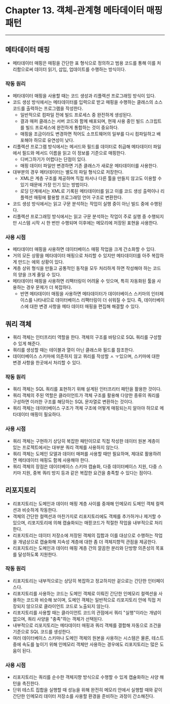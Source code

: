 # Chapter 13. 객체-관계형 메타데이터 매핑 패턴
- - -

## 메타데이터 매핑
* 메타데이터 매핑은 매핑을 간단한 표 형식으로 정의하고 범용 코드를 통해 이를 처리함으로써 데이터 읽기, 삽입, 업데이트를 수행하는 방식이다.

### 작동 원리
* 메타데이터 매핑을 사용할 때는 코드 생성과 리플렉션 프로그래밍 방식이 있다.
* 코드 생성 방식에서는 메타데이터를 입력으로 받고 매핑을 수행하는 클래스의 소스코드를 출력하는 프로그램을 작성한다.
  * 일반적으로 컴파일 전에 빌드 프로세스 중 완전하게 생성된다.
  * 결과 매퍼 클래스는 서버 코드와 함께 배포되며, 현재 사용 중인 빌드 스크립트를 빌드 프로세스에 완전하게 통합하는 것이 중요하다.
  * 매핑을 조금이라도 변경하면 적어도 소프트웨어의 일부를 다시 컴파일하고 배포해야 하므로 유연성이 낮다.
* 리플렉션 프로그램 방식에서는 메서드와 필드를 데이터로 취급해 메타데이터 파일에서 필드와 메서드 이름을 읽고 이 정보를 기준으로 매핑한다.
  * 디버그하기가 어렵다는 단점이 있다.
  * 매핑 데이터 파일만 변경하면 기존 클래스가 새로운 메타데이터를 사용한다.
* 대부분의 경우 메타데이터는 별도의 파일 형식으로 저장한다.
  * XML은 계층 구조를 제공하며 직접 파서나 다른 툴을 만들지 않고도 이용할 수 있기 때문에 가장 인기 있는 방법이다.
  * 로딩 단계에서는 XML로 기록된 메타데이터를 읽고 이를 코드 생성 출력이나 리플렉션 매핑에 활용할 프로그래밍 언어 구조로 변환한다.
* 코드 생성 방식에서는 읽고 구문 분석하는 작업이 실행 중이 아닌 빌드 중에 수행된다.
* 리플렉션 프로그래밍 방식에서는 읽고 구문 분석하는 작업이 주로 실행 중 수행되지만 시스템 시작 시 한 번만 수행되며 이후에는 메모리에 저장된 표현을 사용한다.

### 사용 시점
* 메타데이터 매핑을 사용하면 데이터베이스 매핑 작업을 크게 간소화할 수 있다.
* 거의 모든 상황을 메타데이터 매핑으로 처리할 수 있지만 메타데이터를 아주 복잡하게 만드는 에외 상황이 있다.
* 계층 상위 형식을 만들고 공통적인 동작을 모두 처리하게 하면 작성해야 하는 코드의 양을 크게 줄일 수 있다.
* 메타데이터 매핑을 사용하면 리팩터링이 어려울 수 잇으며, 특히 자동화된 툴을 사용하는 경우 문제가 더 복잡하다.
  * 반면 메타데이터 매핑을 사용하면 메타데이터가 데이터베이스 스키마의 인터페이스를 나타내므로 데이터베이스 리팩터링이 더 쉬워질 수 있다. 즉, 데이터베이스에 대한 변경 사항을 메타 데이터 매핑을 편집해 해결할 수 있다.

## 쿼리 객체
* 쿼리 객체는 인터프리터 역할을 한다. 객체의 구조를 바탕으로 SQL 쿼리를 구성할 수 있게 해준다.
* 쿼리를 생성할 때는 테이블과 열이 아닌 클래스와 필드를 참조한다.
* 데이터베이스 스키마에 의존하지 않고 쿼리를 작성할 ㅅ ㅜ있으며, 스키마에 대한 변경 사항을 한곳에서 처리할 수 있다.

### 작동 원리
* 쿼리 객체는 SQL 쿼리를 표현하기 위해 설계된 인터프리터 패턴을 활용한 것이다.
* 쿼리 객체의 주된 역할은 클라이언트가 객체 구조를 활용해 다양한 종류의 쿼리를 구성하면 이러한 구조를 해당하는 SQL 문자열로 변환하는 것이다.
* 쿼리 객체는 데이터베이스 구조가 객체 구조에 어떻게 매핑되는지 알아야 하므로 메타데이터 매핑이 필요하다.

### 사용 시점
* 쿼리 객체는 구현하기 상당히 복잡한 패턴이므로 직접 작성한 데이터 원본 계층이 있는 프로젝트에서는 대부분 쿼리 객체를 사용하지 않는다.
* 쿼리 객체는 도메인 모델과 데이터 매퍼를 사용할 때만 필요하며, 제대로 활용하려면 메타데이터 매핑도 함께 사용해야 한다.
* 쿼리 객체의 장점은 데이터베이스 스키마 캡슐화, 다중 데이터베이스 지원, 다중 스키마 지원, 중복 쿼리 방지 등과 같은 복잡한 요건을 충족할 수 있다는 점이다.

## 리포지토리
* 리포지토리는 도메인과 데이터 매핑 계층 사이를 중재해 인메모리 도메인 객체 컬렉션과 비슷하게 작동한다.
* 객체의 간단한 컬렉션과 마찬가지로 리포지토리에도 객체를 추가하거나 제거할 수 있으며, 리포지토리에 의해 캡슐화되는 매핃코드가 적절한 작업을 내부적으로 처리한다.
* 리포지토리는 데이터 저장소에 저장된 객체의 집합과 이를 대상으로 수행하는 작업을 개념상으로 캡슐화해 지속성 계층에 대한 좀 더 객체지향적 관점을 제공한다.
* 리포지토리는 도메인과 데이터 매핑 계층 간의 깔끔한 분리와 단방향 의존성의 목표를 달성하도록 지원한다.

### 작동 원리
* 리포지토리는 내부적으로는 상당히 복잡하고 정교하지만 겉으로는 간단한 인터페이스다.
* 리포지토리를 사용하는 코드는 도메인 객체로 이뤄진 간단한 인메모리 컬렉션을 사용하는 코드와 비슷해 보이며, 도메인 객체는 일반적으로 리포지토리 안에 직접 저장되지 않으므로 클라이언트 코드로 노출되지 않는다.
* 리포지토리를 사용할 때는 클라이언트 코드의 관점에서 쿼리 "실행"이라는 개념이 없으며, 쿼리 사양을 "충족"하는 객체가 선택된다.
* 내부적으로 리포지토리는 메타데이터 매핑과 쿼리 객체를 결합해 자동으로 조건을 기준으로 SQL 코드를 생성한다.
* 여러 데이터베이스 스키마나 도메인 객체의 원본을 사용하는 시스템은 물론, 테스트 중에 속도를 높이기 위해 인메모리 객체만 사용하는 경우에도 리포지토리는 많은 도움이 된다.

### 사용 시점
* 리포지토리는 쿼리를 순수한 객체지향 방식으로 수행할 수 있게 캡슐화하는 사양 해턴을 촉진한다.
* 단위 테스트 집합을 실행할 때 성능을 위해 완전히 메모리 안에서 실행할 때와 같이 간단한 인메모리 데이터 저장소를 사용할 환경을 준비하는 과정이 간소해진다.
